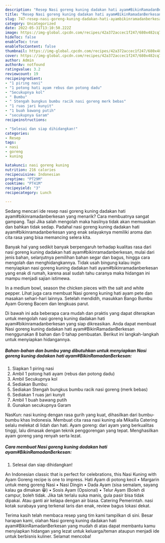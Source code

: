 ```yaml
---
description: "Resep Nasi goreng kuning dadakan hati ayam#BikinRamadanBerkesan, Bikin Ngiler"
title: "Resep Nasi goreng kuning dadakan hati ayam#BikinRamadanBerkesan, Bikin Ngiler"
slug: 747-resep-nasi-goreng-kuning-dadakan-hati-ayambikinramadanberkesan-bikin-ngiler
category: Uncategorized
date: 2022-05-31T13:10:50.222Z
image: https://img-global.cpcdn.com/recipes/42a372accec1f247/680x482cq70/nasi-goreng-kuning-dadakan-hati-ayambikinramadanberkesan-foto-resep-utama.jpg
hideToc: false
enableToc: true
enableTocContent: false
thumbnail: https://img-global.cpcdn.com/recipes/42a372accec1f247/680x482cq70/nasi-goreng-kuning-dadakan-hati-ayambikinramadanberkesan-foto-resep-utama.jpg
cover: https://img-global.cpcdn.com/recipes/42a372accec1f247/680x482cq70/nasi-goreng-kuning-dadakan-hati-ayambikinramadanberkesan-foto-resep-utama.jpg
author: Admin
authorAv: notfound
ratingvalue: 3.2
reviewcount: 19
recipeingredient:
- "1 piring nasi"
- "1 potong hati ayam rebus dan potong dadu"
- "Secukupnya kol"
- " Bumbu"
- " Stengah bungkus bumbu racik nasi goreng merk bebas"
- "1 ruas jari kunyit"
- "1 buah bawang putih"
- "secukupnya Garam"
recipeinstructions:

- "Selesai dan siap dihidangkan!"
categories:
- Resep
tags:
- nasi
- goreng
- kuning

katakunci: nasi goreng kuning 
nutrition: 216 calories
recipecuisine: Indonesian
preptime: "PT29M"
cooktime: "PT41M"
recipeyield: "3"
recipecategory: Lunch

---
```



Sedang mencari ide resep nasi goreng kuning dadakan hati ayam#bikinramadanberkesan yang menarik? Cara membuatnya sangat gampang. Tapi Jika salah mengolah maka hasilnya tidak akan memuaskan dan bahkan tidak sedap. Padahal nasi goreng kuning dadakan hati ayam#bikinramadanberkesan yang enak selayaknya memiliki aroma dan cita rasa yang bisa memancing selera kita.


Banyak hal yang sedikit banyak berpengaruh terhadap kualitas rasa dari nasi goreng kuning dadakan hati ayam#bikinramadanberkesan, mulai dari jenis bahan, selanjutnya pemilihan bahan segar dan bagus, hingga cara mengolah dan menghidangkannya. Tidak usah bingung kalau ingin menyiapkan nasi goreng kuning dadakan hati ayam#bikinramadanberkesan yang enak di rumah, karena asal sudah tahu caranya maka hidangan ini mampu menjadi sajian istimewa.

In a medium bowl, season the chicken pieces with the salt and white pepper. Lihat juga cara membuat Nasi goreng kuning hati ayam pete dan masakan sehari-hari lainnya. Setelah mendidih, masukkan Bango Bumbu Ayam Goreng Bacem dan lengkuas parut.


Di bawah ini ada beberapa cara mudah dan praktis yang dapat diterapkan untuk mengolah nasi goreng kuning dadakan hati ayam#bikinramadanberkesan yang siap dikreasikan. Anda dapat membuat Nasi goreng kuning dadakan hati ayam#BikinRamadanBerkesan menggunakan 8 bahan dan 0 tahap pembuatan. Berikut ini langkah-langkah untuk menyiapkan hidangannya.

<!--inarticleads1-->

##### Bahan-bahan dan bumbu yang dibutuhkan untuk menyiapkan Nasi goreng kuning dadakan hati ayam#BikinRamadanBerkesan:

1. Siapkan 1 piring nasi
1. Ambil 1 potong hati ayam (rebus dan potong dadu)
1. Ambil Secukupnya kol
1. Sediakan  Bumbu:
1. Sediakan  Stengah bungkus bumbu racik nasi goreng (merk bebas)
1. Sediakan 1 ruas jari kunyit
1. Ambil 1 buah bawang putih
1. Gunakan secukupnya Garam


NasKun: nasi kuning dengan rasa gurih yang kuat, dihasilkan dari bumbu-bumbu khas Indonesia. Membuat cita rasa nasi kuning ala Mikailla Catering selalu melekat di lidah dan hati. Ayam goreng: dari ayam yang berkualitas tinggi, lalu dimasak dengan teknik penggorengan yang tepat. Menghasilkan ayam goreng yang renyah serta lezat. 

<!--inarticleads2-->

##### Cara membuat Nasi goreng kuning dadakan hati ayam#BikinRamadanBerkesan:


1. Selesai dan siap dihidangkan!

An Indonesian classic that is perfect for celebrations, this Nasi Kuning with Ayam Goreng recipe is one to impress. Hati Ayam di potong kecil • Margarin untuk meng goreng Nasi • Nasi Dingin • Dada Ayam (sisa semalam, sayang kalau ga dimakan 😁) • Sosis Ayam (Opsional) • Telur Ayam (Boleh di campur, boleh tidak. Jika tak terlalu suka manis, gula pasir bisa tidak dipakai. Atau ganti air kelapa dengan air biasa. Catering Pemerintah. nasi kotak surabaya yang terkenal laris dan enak, review bagus lokasi dekat. 

Terima kasih telah membaca resep yang tim kami tampilkan di sini. Besar harapan kami, olahan Nasi goreng kuning dadakan hati ayam#BikinRamadanBerkesan yang mudah di atas dapat membantu kamu menyiapkan hidangan yang lezat untuk keluarga/teman ataupun menjadi ide untuk berbisnis kuliner. Selamat mencoba!

